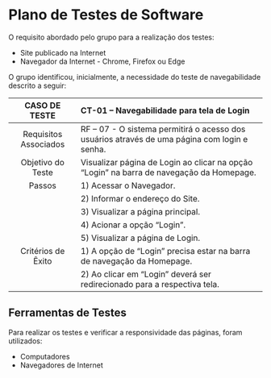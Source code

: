 # Plano de Testes de Software

O requisito abordado pelo grupo para a realização dos testes: 
- Site publicado na Internet 
- Navegador da Internet - Chrome, Firefox ou Edge 

 
O grupo identificou, inicialmente, a necessidade do teste de navegabilidade descrito a seguir:

|CASO DE TESTE| CT-01 – Navegabilidade para tela de Login |
| :--------------------: | :------------------------------------ |
| Requisitos Associados | RF – 07 - O sistema permitirá o acesso dos usuários através de uma página com login e senha. |
| Objetivo do Teste | Visualizar página de Login ao clicar na opção “Login” na barra de navegação da Homepage. |
| Passos | 1) Acessar o Navegador. |
||2) Informar o endereço do Site.
||3) Visualizar a página principal.
||4) Acionar a opção “Login”.
||5) Visualizar a página de Login.
| Critérios de Êxito | 1) A opção de “Login” precisa estar na barra de navegação da Homepage. |
||2) Ao clicar em “Login” deverá ser redirecionado para a respectiva tela.

## Ferramentas de Testes
Para realizar os testes e verificar a responsividade das páginas, foram utilizados:
- Computadores
- Navegadores de Internet
